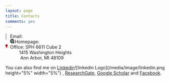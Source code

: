 ```yaml
---
layout: page
title: Contacts
comments: yes
---
```




<img align="left" src="/media/image/gmail.GPEG" height="3%" width="3%">
Email: <pahriya@umich.edu><br/>

<img align="left" src="/media/image/website.png" height="3%" width="3%">
Homepage: <http://pashrap.com/><br/>

<img align="left" src="/media/image/address.png" height="3%" width="3%">
Office: SPH 6611 Cube 2
 <br/>            1415 Washington Heights
 <br/>              Ann Arbor, MI 48109
 
 You can also find me on [Linkedin](https://www.linkedin.com/in/pahriya-ashrap-paheliya-aixilafu-084900108/)![linkedin Logo](/media/image/linkedin.png height="5%" width="5%")
, [ResearchGate](https://www.researchgate.net/profile/Paheliya_Aixilafu), [Google Scholar](https://scholar.google.com/citations?user=O83SoRkAAAAJ&hl=en) and [Facebook](https://www.facebook.com/paheliya.aixilafu).


